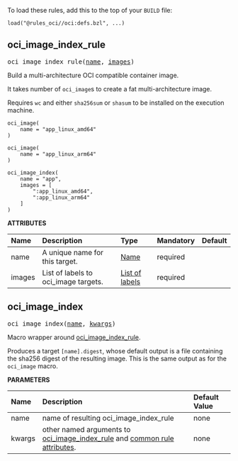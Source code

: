 <!-- Generated with Stardoc: http://skydoc.bazel.build -->

To load these rules, add this to the top of your `BUILD` file:

```starlark
load("@rules_oci//oci:defs.bzl", ...)
```

<a id="oci_image_index_rule"></a>

## oci_image_index_rule

<pre>
oci_image_index_rule(<a href="#oci_image_index_rule-name">name</a>, <a href="#oci_image_index_rule-images">images</a>)
</pre>

Build a multi-architecture OCI compatible container image.

It takes number of `oci_image`s  to create a fat multi-architecture image.

Requires `wc` and either `sha256sum` or `shasum` to be installed on the execution machine.

```starlark
oci_image(
    name = "app_linux_amd64"
)

oci_image(
    name = "app_linux_arm64"
)

oci_image_index(
    name = "app",
    images = [
        ":app_linux_amd64",
        ":app_linux_arm64"
    ]
)
```

**ATTRIBUTES**


| Name  | Description | Type | Mandatory | Default |
| :------------- | :------------- | :------------- | :------------- | :------------- |
| <a id="oci_image_index_rule-name"></a>name |  A unique name for this target.   | <a href="https://bazel.build/concepts/labels#target-names">Name</a> | required |  |
| <a id="oci_image_index_rule-images"></a>images |  List of labels to oci_image targets.   | <a href="https://bazel.build/concepts/labels">List of labels</a> | required |  |


<a id="oci_image_index"></a>

## oci_image_index

<pre>
oci_image_index(<a href="#oci_image_index-name">name</a>, <a href="#oci_image_index-kwargs">kwargs</a>)
</pre>

Macro wrapper around [oci_image_index_rule](#oci_image_index_rule).

Produces a target `[name].digest`, whose default output is a file containing the sha256 digest of the resulting image.
This is the same output as for the `oci_image` macro.


**PARAMETERS**


| Name  | Description | Default Value |
| :------------- | :------------- | :------------- |
| <a id="oci_image_index-name"></a>name |  name of resulting oci_image_index_rule   |  none |
| <a id="oci_image_index-kwargs"></a>kwargs |  other named arguments to [oci_image_index_rule](#oci_image_index_rule) and [common rule attributes](https://bazel.build/reference/be/common-definitions#common-attributes).   |  none |


